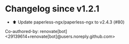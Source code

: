 # Changelog since v1.2.1
- ⬆️ Update paperless-ngx/paperless-ngx to v2.4.3 (#80)

Co-authored-by: renovate[bot] <29139614+renovate[bot]@users.noreply.github.com> 
